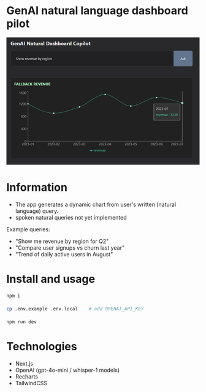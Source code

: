 
# GenAI natural language dashboard pilot

<img src="./public/aichart.png">

<br />

# Information

- The app generates a dynamic chart from user's written (natural language) query.
- spoken natural queries not yet implemented

Example queries:
- "Show me revenue by region for Q2"
- "Compare user signups vs churn last year"
- "Trend of daily active users in August"

# Install and usage

```bash
npm i

cp .env.example .env.local    # add OPENAI_API_KEY

npm run dev
```

# Technologies

- Next.js
- OpenAI (gpt-4o-mini / whisper-1 models)
- Recharts
- TailwindCSS
